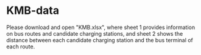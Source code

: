 # KMB-data
Please download and open "KMB.xlsx", where sheet 1 provides information on bus routes and candidate charging stations, and sheet 2 shows the distance between each candidate charging station and the bus terminal of each route.
